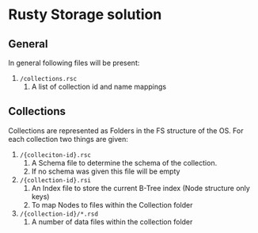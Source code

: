 # Rusty Storage solution

## General

In general following files will be present:
1. `/collections.rsc`
   1. A list of collection id and name mappings

## Collections

Collections are represented as Folders in the FS structure of the OS.
For each collection two things are given:

1. `/{colleciton-id}.rsc`
   1. A Schema file to determine the schema of the collection.
   2. If no schema was given this file will be empty
2. `/{collection-id}.rsi`
   1. An Index file to store the current B-Tree index (Node structure only keys)
   2. To map Nodes to files within the Collection folder
3. `/{collection-id}/*.rsd`
   1. A number of data files within the collection folder